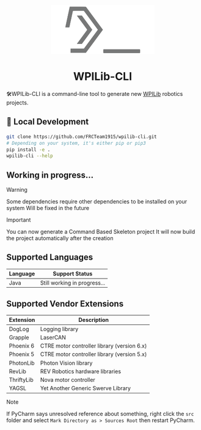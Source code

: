 <div align="center">
    <a href="https://mckinleyfirebirds.com">
        <picture>
            <img alt="WPILib-CLI" src="https://raw.githubusercontent.com/FRCTeam1915/wpilib-cli/refs/heads/main/assets/logo.svg" height="128px">
        </picture>
    </a>
    <h1>WPILib-CLI</h1>
</div>

🛠️WPILib-CLI is a command-line tool to generate new [WPILib](https://docs.wpilib.org/en/stable/docs/zero-to-robot/step-2/wpilib-setup.html) robotics projects.

## 🚀 Local Development

```bash
git clone https://github.com/FRCTeam1915/wpilib-cli.git
# Depending on your system, it's either pip or pip3
pip install -e .
wpilib-cli --help
```

## Working in progress...

> [!WARNING]
> Some dependencies require other dependencies to be installed on your system
> Will be fixed in the future

> [!IMPORTANT]
> You can now generate a Command Based Skeleton project
> It will now build the project automatically after the creation

## Supported Languages
| Language | Support Status               |
|----------|------------------------------|
| Java     | Still working in progress... |

## Supported Vendor Extensions
| Extension  | Description                                 |
|------------|---------------------------------------------|
| DogLog     | Logging library                             |
| Grapple    | LaserCAN                                    |
| Phoenix 6  | CTRE motor controller library (version 6.x) |
| Phoenix 5  | CTRE motor controller library (version 5.x) |
| PhotonLib  | Photon Vision library                       |
| RevLib     | REV Robotics hardware libraries             |
| ThriftyLib | Nova motor controller                       |
| YAGSL      | Yet Another Generic Swerve Library          |


> [!NOTE]
> If PyCharm says unresolved reference about something, right click the `src` folder and select `Mark Directory as > Sources Root` then restart PyCharm.
